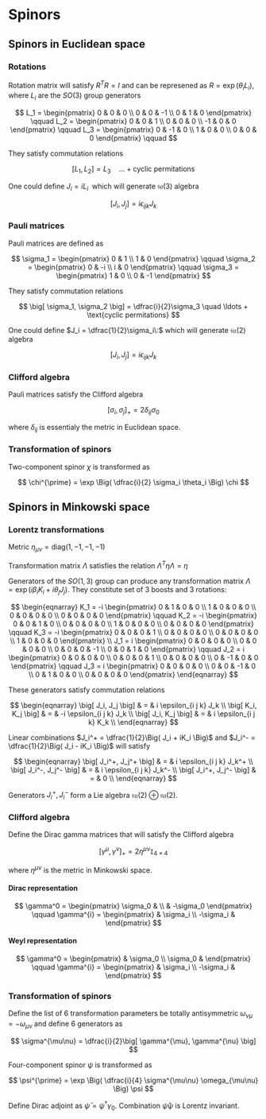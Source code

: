 # Spinors

## Spinors in Euclidean space

### Rotations

Rotation matrix will satisfy $R^{T}R = I$ and can be represened as $R = \exp(\theta_i L_i)$, where $L_i$ are the $SO(3)$ group generators

$$
L_1 =
\begin{pmatrix}
0 & 0 & 0 \\
0 & 0 & -1 \\
0 & 1 & 0
\end{pmatrix} \qquad
L_2 =
\begin{pmatrix}
0 & 0 & 1 \\
0 & 0 & 0 \\
-1 & 0 & 0
\end{pmatrix} \qquad
L_3 =
\begin{pmatrix}
0 & -1 & 0 \\
1 & 0 & 0 \\
0 & 0 & 0
\end{pmatrix} \qquad
$$

They satisfy commutation relations

$$
\big[ L_1, L_2 \big] = L_3
\quad \ldots + \text{cyclic permitations}
$$

One could define $J_i = iL_i\:$ which will generate $\mathfrak{so}(3)$ algebra

$$
\big[ J_i, J_j\big] = i\epsilon_{i j k} J_k
$$

### Pauli matrices

Pauli matrices are defined as

$$
\sigma_1 =
\begin{pmatrix}
0 & 1 \\
1 & 0
\end{pmatrix} \qquad
\sigma_2 =
\begin{pmatrix}
0 & -i \\
i & 0
\end{pmatrix} \qquad
\sigma_3 =
\begin{pmatrix}
1 & 0 \\
0 & -1
\end{pmatrix}
$$

They satisfy commutation relations

$$
\big[ \sigma_1, \sigma_2 \big] = \dfrac{i}{2}\sigma_3
\quad \ldots + \text{cyclic permitations}
$$

One could define $J_i = \dfrac{1}{2}\sigma_i\:$ which will generate $\mathfrak{su}(2)$ algebra

$$
\big[ J_i, J_j\big] = i\epsilon_{i j k} J_k
$$

### Clifford algebra

Pauli matrices satisfy the Clifford algebra

$$
\big[ \sigma_i, \sigma_j \big]_+ = 2 \delta_{ij} \sigma_0
$$

where $\delta_{ij}$ is essentialy the metric in Euclidean space.

### Transformation of spinors

Two-component spinor $\chi$ is transformed as

$$
\chi^{\prime} = \exp \Big( \dfrac{i}{2} \sigma_i \theta_i \Big) \chi
$$

## Spinors in Minkowski space

### Lorentz transformations

Metric $\eta_{\mu\nu} = \mathrm{diag}\big( 1, -1, -1, -1 \big)$

Transformation matrix $\Lambda$ satisfies the relation $\Lambda^{T} \eta \Lambda = \eta$

Generators of the $SO(1,3)$ group can produce any transformation matrix $\Lambda = \exp\big( i\beta_i K_i + i\theta_j J_j \big)$. They constitute set of 3 boosts and 3 rotations:

$$
\begin{eqnarray}
K_1 = -i
\begin{pmatrix}
0 & 1 & 0 & 0 \\
1 & 0 & 0 & 0 \\
0 & 0 & 0 & 0 \\
0 & 0 & 0 & 0
\end{pmatrix} \qquad
K_2 = -i
\begin{pmatrix}
0 & 0 & 1 & 0 \\
0 & 0 & 0 & 0 \\
1 & 0 & 0 & 0 \\
0 & 0 & 0 & 0
\end{pmatrix} \qquad
K_3 = -i
\begin{pmatrix}
0 & 0 & 0 & 1 \\
0 & 0 & 0 & 0 \\
0 & 0 & 0 & 0 \\
1 & 0 & 0 & 0
\end{pmatrix} \\
J_1 = i
\begin{pmatrix}
0 & 0 & 0 & 0 \\
0 & 0 & 0 & 0 \\
0 & 0 & 0 & -1 \\
0 & 0 & 1 & 0
\end{pmatrix} \qquad
J_2 = i
\begin{pmatrix}
0 & 0 & 0 & 0 \\
0 & 0 & 0 & 1 \\
0 & 0 & 0 & 0 \\
0 & -1 & 0 & 0
\end{pmatrix} \qquad
J_3 = i
\begin{pmatrix}
0 & 0 & 0 & 0 \\
0 & 0 & -1 & 0 \\
0 & 1 & 0 & 0 \\
0 & 0 & 0 & 0
\end{pmatrix}
\end{eqnarray}
$$

These generators satisfy commutation relations

$$
\begin{eqnarray}
\big[ J_i, J_j \big] & = & i \epsilon_{i j k} J_k \\
\big[ K_i, K_j \big] & = & -i \epsilon_{i j k} J_k \\
\big[ J_i, K_j \big] & = & i \epsilon_{i j k} K_k \\
\end{eqnarray}
$$

Linear combinations $J_i^+ = \dfrac{1}{2}\Big( J_i + iK_i \Big)$ and $J_i^- = \dfrac{1}{2}\Big( J_i - iK_i \Big)$ will satisfy

$$
\begin{eqnarray}
\big[ J_i^+, J_j^+ \big] & = & i \epsilon_{i j k} J_k^+ \\
\big[ J_i^-, J_j^- \big] & = & i \epsilon_{i j k} J_k^- \\
\big[ J_i^+, J_j^- \big] & = & 0 \\
\end{eqnarray}
$$

Generators $J_i^+, J_i^-$  form a Lie algebra $\mathfrak{su}(2) \oplus \mathfrak{su}(2)$.

### Clifford algebra

Define the Dirac gamma matrices that will satisfy the Clifford algebra

$$
\big[ \gamma^{\mu}, \gamma^{\nu} \big]_+ = 2 \eta^{\mu\nu} \mathtt{I}_{4 \times 4}
$$

where $\eta^{\mu\nu}$ is the metric in Minkowski space.

#### Dirac representation

$$
\gamma^0 =
\begin{pmatrix}
\sigma_0 & \\
& -\sigma_0
\end{pmatrix} \qquad
\gamma^{i} =
\begin{pmatrix}
& \sigma_i \\
-\sigma_i &
\end{pmatrix}
$$

#### Weyl representation

$$
\gamma^0 =
\begin{pmatrix}
& \sigma_0 \\
\sigma_0 &
\end{pmatrix} \qquad
\gamma^{i} =
\begin{pmatrix}
& \sigma_i \\
-\sigma_i &
\end{pmatrix}
$$

### Transformation of spinors

Define the list of 6 transformation parameters be totally antisymmetric $\omega_{\nu\mu} = - \omega_{\mu\nu}$ and define 6 generators as

$$
\sigma^{\mu\nu} = \dfrac{i}{2}\big[ \gamma^{\mu}, \gamma^{\nu} \big]
$$

Four-component spinor $\psi$ is transformed as

$$
\psi^{\prime} = \exp \Big( \dfrac{i}{4} \sigma^{\mu\nu} \omega_{\mu\nu} \Big) \psi
$$

Define Dirac adjoint as $\bar{\psi} = \psi^{\dagger} \gamma_0$. Combination $\bar{\psi} \psi$ is Lorentz invariant.
